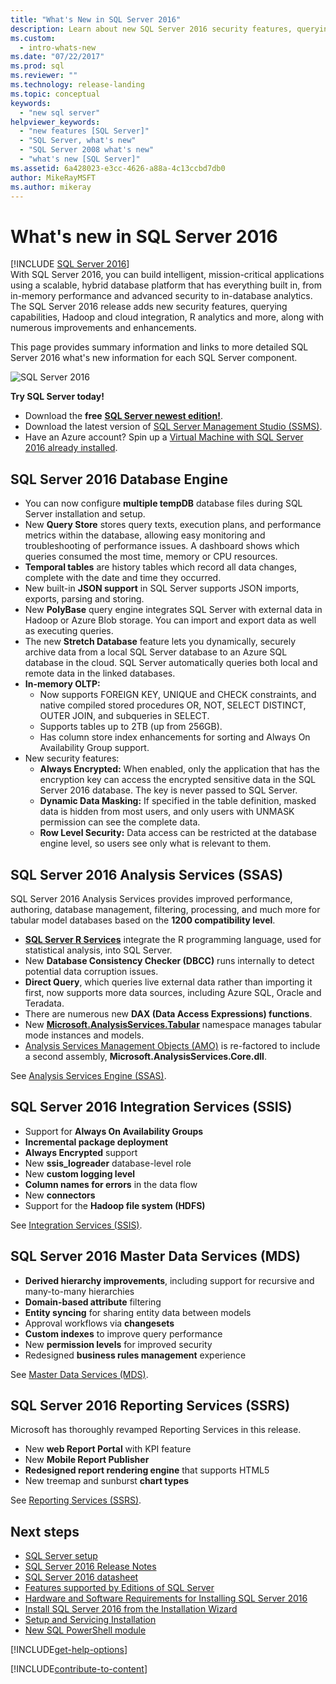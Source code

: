 ```yaml
---
title: "What's New in SQL Server 2016"
description: Learn about new SQL Server 2016 security features, querying capabilities, Hadoop and cloud integration, R analytics, and more.
ms.custom:
  - intro-whats-new
ms.date: "07/22/2017"
ms.prod: sql
ms.reviewer: ""
ms.technology: release-landing
ms.topic: conceptual
keywords:
  - "new sql server"
helpviewer_keywords:
  - "new features [SQL Server]"
  - "SQL Server, what's new"
  - "SQL Server 2008 what's new"
  - "what's new [SQL Server]"
ms.assetid: 6a428023-e3cc-4626-a88a-4c13ccbd7db0
author: MikeRayMSFT
ms.author: mikeray
---
```

# What's new in SQL Server 2016
[!INCLUDE [SQL Server 2016](../includes/applies-to-version/sqlserver2016.md)]    
 With SQL Server 2016, you can build intelligent, mission-critical applications using a scalable, hybrid database platform that has everything built in, from in-memory performance and advanced security to in-database analytics. The SQL Server 2016 release adds new security features, querying capabilities, Hadoop and cloud integration, R analytics and more, along with numerous improvements and enhancements. 

This page provides summary information and links to more detailed SQL Server 2016 what's new information for each SQL Server component. 

![SQL Server 2016](../sql-server/media/sql-server-2016.png)

 **Try SQL Server today!** 
- Download the **free** [**SQL Server newest edition!**](https://www.microsoft.com/sql-server/sql-server-downloads).
- Download the latest version of [SQL Server Management Studio (SSMS)](../ssms/download-sql-server-management-studio-ssms.md). 
- Have an Azure account? Spin up a [Virtual Machine with SQL Server 2016 already installed](https://azuremarketplace.microsoft.com/marketplace/apps/microsoftsqlserver.sql2017-ws2019?tab=Overview).

## SQL Server 2016 Database Engine
- You can now configure **multiple tempDB** database files during SQL Server installation and setup.
- New **Query Store** stores query texts, execution plans, and performance metrics within the database, allowing easy monitoring and troubleshooting of performance issues. A dashboard shows which queries consumed the most time, memory or CPU resources.
- **Temporal tables** are history tables which record all data changes, complete with the date and time they occurred.
- New built-in **JSON support** in SQL Server supports JSON imports, exports, parsing and storing.
- New **PolyBase** query engine integrates SQL Server with external data in Hadoop or Azure Blob storage. You can import and export data as well as executing queries.
- The new **Stretch Database** feature lets you dynamically, securely archive data from a local SQL Server database to an Azure SQL database in the cloud. SQL Server automatically queries both local and remote data in the linked databases. 
- **In-memory OLTP:** 
    - Now supports FOREIGN KEY, UNIQUE and CHECK constraints, and native compiled stored procedures OR, NOT, SELECT DISTINCT, OUTER JOIN, and subqueries in SELECT.
    - Supports tables up to 2TB (up from 256GB). 
    - Has column store index enhancements for sorting and Always On Availability Group support.
- New security features:
    - **Always Encrypted:** When enabled, only the application that has the encryption key can access the encrypted sensitive data in the SQL Server 2016 database. The key is never passed to SQL Server.
    - **Dynamic Data Masking:** If specified in the table definition, masked data is hidden from most users, and only users with UNMASK permission can see the complete data.
    - **Row Level Security:** Data access can be restricted at the database engine level, so users see only what is relevant to them. 

## SQL Server 2016 Analysis Services (SSAS)
SQL Server 2016 Analysis Services provides improved performance, authoring, database management, filtering, processing, and much more for tabular model databases based on the **1200 compatibility level**.
- **[SQL Server R Services](~/machine-learning/what-s-new-in-sql-server-machine-learning-services.md)** integrate the R programming language, used for statistical analysis, into SQL Server. 
- New **Database Consistency Checker (DBCC)** runs internally to detect potential data corruption issues.
- **Direct Query**, which queries live external data rather than importing it first, now supports more data sources, including Azure SQL, Oracle and Teradata. 
- There are numerous new **DAX (Data Access Expressions) functions**.
- New **[Microsoft.AnalysisServices.Tabular](/dotnet/api/microsoft.analysisservices.tabular)** namespace manages tabular mode instances and models. 
- [Analysis Services Management Objects (AMO)](/dotnet/api/) is re-factored to include a second assembly, **Microsoft.AnalysisServices.Core.dll**.

See [Analysis Services Engine (SSAS)](/analysis-services/what-s-new-in-analysis-services). 

## SQL Server 2016 Integration Services (SSIS)
- Support for **Always On Availability Groups**
- **Incremental package deployment**
- **Always Encrypted** support
- New **ssis_logreader** database-level role
- New **custom logging level**
- **Column names for errors** in the data flow 
- New **connectors**
- Support for the **Hadoop file system (HDFS)**

See [Integration Services (SSIS)](../integration-services/what-s-new-in-integration-services-in-sql-server-2016.md).

## SQL Server 2016 Master Data Services (MDS)
- **Derived hierarchy improvements**, including support for recursive and many-to-many hierarchies
- **Domain-based attribute** filtering
- **Entity syncing** for sharing entity data between models
- Approval workflows via **changesets**
- **Custom indexes** to improve query performance
- New **permission levels** for improved security
- Redesigned **business rules management** experience

See [Master Data Services (MDS)](../master-data-services/what-s-new-in-master-data-services-mds.md).

## SQL Server 2016 Reporting Services (SSRS)
Microsoft has thoroughly revamped Reporting Services in this release. 
- New **web Report Portal** with KPI feature
- New **Mobile Report Publisher**
- **Redesigned report rendering engine** that supports HTML5 
- New treemap and sunburst **chart types** 

See [Reporting Services (SSRS)](../reporting-services/what-s-new-in-sql-server-reporting-services-ssrs.md).

## Next steps   
- [SQL Server setup](../database-engine/install-windows/install-sql-server.md)   
- [SQL Server 2016 Release Notes](../sql-server/sql-server-2016-release-notes.md) 
- [SQL Server 2016 datasheet](https://download.microsoft.com/download/C/5/3/C53C3AEF-653C-4598-8721-D522E8AC6A3A/SQL_Server_2016_Everything_Built-In_Datasheet_EN_US.pdf)
- [Features supported by Editions of SQL Server](./editions-and-components-of-sql-server-2016.md)
- [Hardware and Software Requirements for Installing SQL Server 2016](../sql-server/install/hardware-and-software-requirements-for-installing-sql-server.md)
- [Install SQL Server 2016 from the Installation Wizard](../database-engine/install-windows/install-sql-server-from-the-installation-wizard-setup.md)
- [Setup and Servicing Installation](../database-engine/install-windows/install-sql-server-servicing-updates.md)
- [New SQL PowerShell module](https://blogs.technet.microsoft.com/dataplatforminsider/2016/06/30/sql-powershell-july-2016-update/)

[!INCLUDE[get-help-options](../includes/paragraph-content/get-help-options.md)]

[!INCLUDE[contribute-to-content](../includes/paragraph-content/contribute-to-content.md)]
